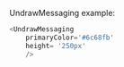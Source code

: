 UndrawMessaging example:
```js 
<UndrawMessaging
    primaryColor='#6c68fb'
    height= '250px'
    />
```